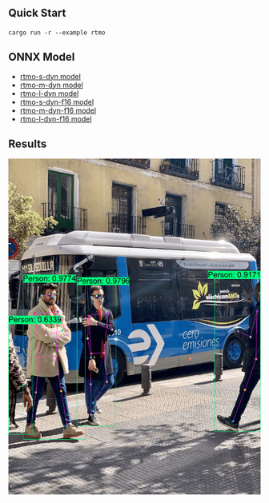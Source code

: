 ## Quick Start

```shell
cargo run -r --example rtmo
```

## ONNX Model

- [rtmo-s-dyn model](https://github.com/jamjamjon/assets/releases/download/v0.0.1/rtmo-s-dyn.onnx)  
- [rtmo-m-dyn model](https://github.com/jamjamjon/assets/releases/download/v0.0.1/rtmo-m-dyn.onnx)  
- [rtmo-l-dyn model](https://github.com/jamjamjon/assets/releases/download/v0.0.1/rtmo-l-dyn.onnx)  
- [rtmo-s-dyn-f16 model](https://github.com/jamjamjon/assets/releases/download/v0.0.1/rtmo-s-dyn-f16.onnx)  
- [rtmo-m-dyn-f16 model](https://github.com/jamjamjon/assets/releases/download/v0.0.1/rtmo-m-dyn-f16.onnx)  
- [rtmo-l-dyn-f16 model](https://github.com/jamjamjon/assets/releases/download/v0.0.1/rtmo-l-dyn-f16.onnx)  

## Results

![](./demo.png)
